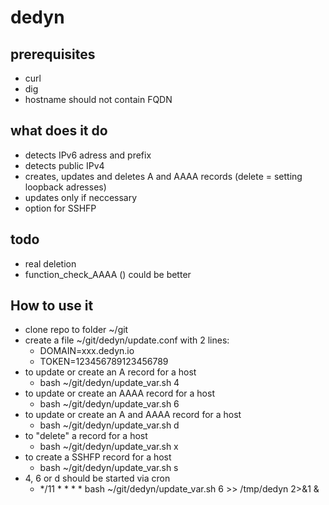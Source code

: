 # dedyn
## prerequisites
- curl
- dig
- hostname should not contain FQDN
## what does it do
- detects IPv6 adress and prefix
- detects public IPv4 
- creates, updates and deletes A and AAAA records (delete = setting loopback adresses)
- updates only if neccessary
- option for SSHFP
## todo
- real deletion
- function_check_AAAA () could be better
## How to use it
- clone repo to folder ~/git
- create a file ~/git/dedyn/update.conf  with 2 lines: 
  -  DOMAIN=xxx.dedyn.io
  -  TOKEN=123456789123456789
- to update or create an A record for a host
  -  bash ~/git/dedyn/update_var.sh 4
- to update or create an AAAA record for a host
  -  bash ~/git/dedyn/update_var.sh 6
- to update or create an A and AAAA record for a host
  -  bash ~/git/dedyn/update_var.sh d
- to "delete" a record for a host
  -  bash ~/git/dedyn/update_var.sh x
- to create a SSHFP record for a host
  -  bash ~/git/dedyn/update_var.sh s
- 4, 6 or d should be started via cron
  -  */11 * * * * bash ~/git/dedyn/update_var.sh 6 >> /tmp/dedyn 2>&1 &
   

